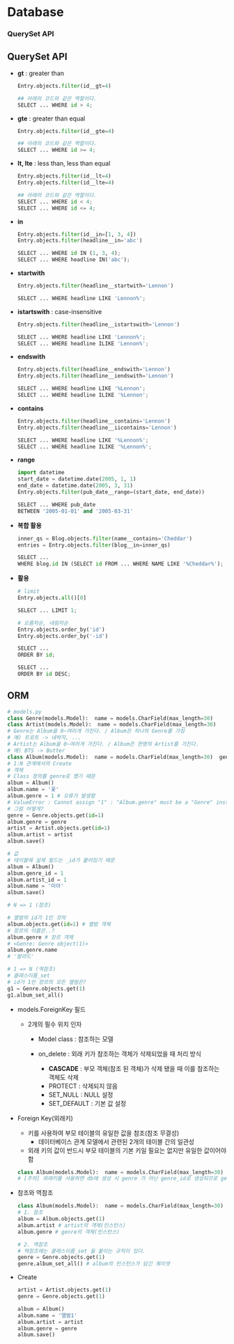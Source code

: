 # Database

### QuerySet API

## QuerySet API

- **gt** : greater than
  
  ```python
  Entry.objects.filter(id__gt=4)
  
  ## 아래의 코드와 같은 역할이다.
  SELECT ... WHERE id > 4;
  ```

- **gte** : greater than equal
  
  ```python
  Entry.objects.filter(id__gte=4)
  
  ## 아래의 코드와 같은 역할이다.
  SELECT ... WHERE id >= 4;
  ```

- **lt, lte** : less than, less than equal
  
  ```python
  Entry.objects.filter(id__lt=4)
  Entry.objects.filter(id__lte=4)
  
  ## 아래의 코드와 같은 역할이다.
  SELECT ... WHERE id < 4;
  SELECT ... WHERE id <= 4;
  ```

- **in**
  
  ```python
  Entry.objects.filter(id__in=[1, 3, 4])
  Entry.objects.filter(headline__in='abc')
  
  SELECT ... WHERE id IN (1, 3, 4);
  SELECT ... WHERE headline IN('abc');
  ```

- **startwith**
  
  ```python
  Entry.objects.filter(headline__startwith='Lennon')
  
  SELECT ... WHERE headline LIKE 'Lennon%';
  ```

- **istartswith** : case-insensitive
  
  ```python
  Entry.objects.filter(headline__istartswith='Lennon')
  
  SELECT ... WHERE headline LIKE 'Lennon%';
  SELECT ... WHERE headline ILIKE 'Lennon%';
  ```

- **endswith**
  
  ```python
  Entry.objects.filter(headline__endswith='Lennon')
  Entry.objects.filter(headline__iendswith='Lennon')
  
  SELECT ... WHERE headline LIKE '%Lennon';
  SELECT ... WHERE headline ILIKE '%Lennon';
  ```

- **contains**
  
  ```python
  Entry.objects.filter(headline__contains='Lennon')
  Entry.objects.filter(headline__iicontains='Lennon')
  
  SELECT ... WHERE headline LIKE '%Lennon%';
  SELECT ... WHERE headline ILIKE '%Lennon%';
  ```

- **range**
  
  ```python
  import datetime
  start_date = datetime.date(2005, 1, 1)
  end_date = datetime.date(2005, 3, 31)
  Entry.objects.filter(pub_date__range=(start_date, end_date))
  
  SELECT ... WHERE pub_date
  BETWEEN '2005-01-01' and '2005-03-31'
  ```

- **복합 활용**
  
  ```python
  inner_qs = Blog.objects.filter(name__contains='Cheddar')
  entries = Entry.objects.filter(blog__in=inner_qs)
  
  SELECT ...
  WHERE blog.id IN (SELECT id FROM ... WHERE NAME LIKE '%Cheddar%');
  ```

- **활용**
  
  ```python
  # limit
  Entry.objects.all()[0]
  
  SELECT ... LIMIT 1;
  
  # 오름차순, 내림차순
  Entry.objects.order_by('id')
  Entry.objects.order_by('-id')
  
  SELECT ...
  ORDER BY id;
  
  SELECT ...
  ORDER BY id DESC;
  ```

## ORM

```python
# models.py
class Genre(models.Model):  name = models.CharField(max_length=30)  
class Artist(models.Model):  name = models.CharField(max_length=30)  
# Genre는 Album을 0~여러개 가진다. / Album은 하나의 Genre를 가짐
# 예) 트로트 -> 네박자, ...
# Artist는 Album을 0~여러개 가진다. / Album은 한명의 Artist를 가진다.
# 예) BTS -> Butter
class Album(models.Model):  name = models.CharField(max_length=30)  genre = models.ForeignKey('Genre', on_delete=models.CASCADE)  artist = models.ForeignKey('Artist', on_delete=models.CASCADE)  
# 1:N 관계에서의 Create  
# 객체
# Class 정의를 genre로 했기 때문
album = Album()
album.name = '꽃'
album.genre = 1 # 오류가 발생함
# ValueError : Cannot assign "1" : "Album.genre" must be a "Genre" instance
# 그럼 어떻게?
genre = Genre.objects.get(id=1)
album.genre = genre
artist = Artist.objects.get(id=1)
album.artist = artist
album.save()

# 값
# 테이블에 실제 필드는 _id가 붙어있기 때문
album = Album()
album.genre_id = 1
album.artist_id = 1
album.name = '미아'
album.save()

# N => 1 (참조)

# 앨범의 id가 1인 것의
album.objects.get(id=1) # 앨범 객체
# 장르의 이름은..?
album.genre # 장르 객체
# <Genre: Genre object(1)>
album.genre.name
# '발라드'

# 1 => N (역참조)
# 클래스이름_set
# id가 1인 장르의 모든 앨범은?
g1 = Genre.objects.get(1)
g1.album_set_all()
```

- models.ForeignKey 필드
  
  - 2개의 필수 위치 인자
    
    - Model class : 참조하는 모델
    
    - on_delete : 외래 키가 참조하는 객체가 삭제되었을 때 처리 방식
      
      - **CASCADE** : 부모 객체(참조 된 객체)가 삭제 됐을 때 이를 참조하는 객체도 삭제
      - PROTECT : 삭제되지 않음
      - SET_NULL : NULL 설정
      - SET_DEFAULT : 기본 값 설정

- Foreign Key(외래키)
  
  - 키를 사용하여 부모 테이블의 유일한 값을 참조(참조 무결성)
    - 데이터베이스 관계 모델에서 관련된 2개의 테이블 간의 일관성
  - 외래 키의 값이 반드시 부모 테이블의 기본 키일 필요는 없지만 유일한 값이어야 함
  
  ```python
  class Album(models.Model):  name = models.CharField(max_length=30)  genre = models.ForeignKey('Genre', on_delete=models.CASCADE)  artist = models.ForeignKey('Artist', on_delete=models.CASCADE)  
  # [주의] 외래키를 사용하면 db에 생성 시 genre 가 아닌 genre_id로 생성되므로 genre_id = ... 로 변수를 만들면 genre_id_id 가 됨(...)
  ```

- 참조와 역참조
  
  ```python
  class Album(models.Model):  name = models.CharField(max_length=30)  genre = models.ForeignKey('Genre', on_delete=models.CASCADE)  artist = models.ForeignKey('Artist', on_delete=models.CASCADE)  
  # 1. 참조
  album = Album.objects.get(1) 
  album.artist # artist의 객체(인스턴스)
  album.genre # genre의 객체(인스턴스)
  
  # 2. 역참조
  # 역참조에는 클래스이름_set 을 붙이는 규칙이 있다.
  genre = Genre.objects.get(1)
  genre.album_set_all() # album의 인스턴스가 담긴 쿼리셋
  ```

- Create
  
  ```python
  artist = Artist.objects.get(1)
  genre = Genre.objects.get(1)
  
  album = Album()
  album.name = '앨범1'
  album.artist = artist
  album.genre = genre
  album.save()
  ```
